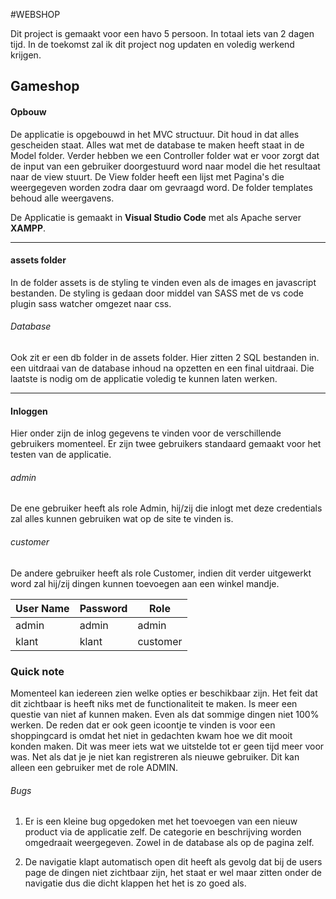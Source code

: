 #WEBSHOP

Dit project is gemaakt voor een havo 5 persoon. In totaal iets van 2 dagen tijd. In de toekomst zal ik dit project nog updaten en voledig werkend krijgen.

## Gameshop 

#### Opbouw

De applicatie is opgebouwd in het MVC structuur. Dit houd in dat alles gescheiden staat. Alles wat met de database te maken heeft staat in de Model folder. Verder hebben we een Controller folder wat er voor zorgt dat de input van een gebruiker doorgestuurd word naar model die het resultaat naar de view stuurt. De View folder heeft een lijst met Pagina's die weergegeven worden zodra daar om gevraagd word.
De folder templates behoud alle weergavens.

De Applicatie is gemaakt in **Visual Studio Code** met als Apache server **XAMPP**.

------------

#### assets folder
In de folder assets is de styling te vinden even als de images en javascript bestanden.
De styling is gedaan door middel van SASS met de vs code plugin sass watcher omgezet naar css.

###### Database

Ook zit er een db folder in de assets folder. Hier zitten 2 SQL bestanden in. een uitdraai van de database inhoud na opzetten en een final uitdraai. Die laatste is nodig om de applicatie voledig te kunnen laten werken.

------------

#### Inloggen
Hier onder zijn de inlog gegevens te vinden voor de verschillende gebruikers momenteel. Er zijn twee gebruikers standaard gemaakt voor het testen van de applicatie. 

###### admin
De ene gebruiker heeft als role Admin, hij/zij die inlogt met deze credentials zal alles kunnen gebruiken wat op de site te vinden is. 
###### customer
De andere gebruiker heeft als role Customer, indien dit verder uitgewerkt word zal hij/zij dingen kunnen toevoegen aan een winkel mandje.

| User Name | Password | Role |
|-----------|----------|-------|
| admin | admin | admin |
| klant | klant | customer |

### Quick note

Momenteel kan iedereen zien welke opties er beschikbaar zijn. Het feit dat dit zichtbaar is heeft niks met de functionaliteit te maken. Is meer een questie van niet af kunnen maken. Even als dat sommige dingen niet 100% werken. De reden dat er ook geen icoontje te vinden is voor een shoppingcard is omdat het niet in gedachten kwam hoe we dit mooit konden maken. Dit was meer iets wat we uitstelde tot er geen tijd meer voor was. Net als dat je je niet kan registreren als nieuwe gebruiker. Dit kan alleen een gebruiker met de role ADMIN.

###### Bugs 

1. Er is een kleine bug opgedoken met het toevoegen van een nieuw product via de applicatie zelf. De categorie en beschrijving worden omgedraait weergegeven. Zowel in de database als op de pagina zelf.

2. De navigatie klapt automatisch open dit heeft als gevolg dat bij de users page de dingen niet zichtbaar zijn, het staat er wel maar zitten onder de navigatie dus die dicht klappen het het is zo goed als.
